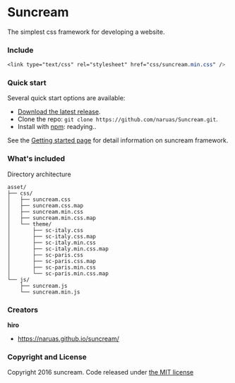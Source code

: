 # Suncream

The simplest css framework for developing a website.


### Include

```css
<link type="text/css" rel="stylesheet" href="css/suncream.min.css" />
```

### Quick start

Several quick start options are available:

* [Download the latest release](https://github.com/naruas/Suncream/archive/master.zip).
* Clone the repo: `git clone https://github.com/naruas/Suncream.git`.
* Install with [npm](https://www.npmjs.com): readying..

See the [Getting started page](http://hiroinaru.com/suncream/asset/) for detail information on suncream framework.


### What's included

Directory architecture

```
asset/
├── css/
│   ├── suncream.css
│   ├── suncream.css.map
│   ├── suncream.min.css
│   ├── suncream.min.css.map
│   └── theme/
│       ├── sc-italy.css
│       ├── sc-italy.css.map
│       ├── sc-italy.min.css
│       ├── sc-italy.min.css.map
│       ├── sc-paris.css
│       ├── sc-paris.css.map
│       ├── sc-paris.min.css
│       └── sc-paris.min.css.map
└── js/
    ├── suncream.js
    └── suncream.min.js
```

### Creators

**hiro**

* <https://naruas.github.io/suncream/>


### Copyright and License

Copyright 2016 suncream. Code released under [the MIT license](https://github.com/naruas/Suncream/blob/master/LICENSE)
